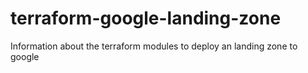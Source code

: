 # terraform-google-landing-zone
Information about the terraform modules to deploy an landing zone to google
